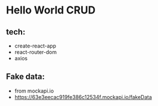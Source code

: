 # Hello World CRUD

## tech:
- create-react-app
- react-router-dom
- axios

## Fake data:
- from mockapi.io
- https://63e3eecac919fe386c12534f.mockapi.io/fakeData 